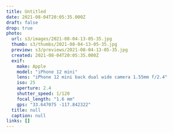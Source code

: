 ```yaml
---
title: Untitled
date: 2021-08-04T20:05:35.000Z
draft: false
drop: true
photo:
  url: s3/images/2021-08-04-13-05-35.jpg
  thumb: s3/thumbs/2021-08-04-13-05-35.jpg
  preview: s3/previews/2021-08-04-13-05-35.jpg
  created: 2021-08-04T20:05:35.000Z
  exif:
    make: Apple
    model: "iPhone 12 mini"
    lens: "iPhone 12 mini back dual wide camera 1.55mm f/2.4"
    iso: 25
    aperture: 2.4
    shutter_speed: 1/120
    focal_length: "1.6 mm"
    gps: "33.647075 -117.842322"
  title: null
  caption: null
links: []
---
```

